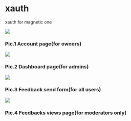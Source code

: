 xauth
=====

xauth for magnetic one

<img src="http://tnal.url.ph/imim/DeepinScreenshot20140915122554.png"/>
<h3>Pic.1 Account page(for owners)</h3>
<img src="http://tnal.url.ph/imim/DeepinScreenshot20140915122537.png"/>
<h3>Pic.2 Dashboard page(for admins)</h3>
<img src="http://tnal.url.ph/imim/DeepinScreenshot20140915122733.png"/>
<h3>Pic.3 Feedback send form(for all users)</h3>
<img src="http://tnal.url.ph/imim/DeepinScreenshot20140915122752.png"/>
<h3>Pic.4 Feedbacks views page(for moderators only)</h3>
